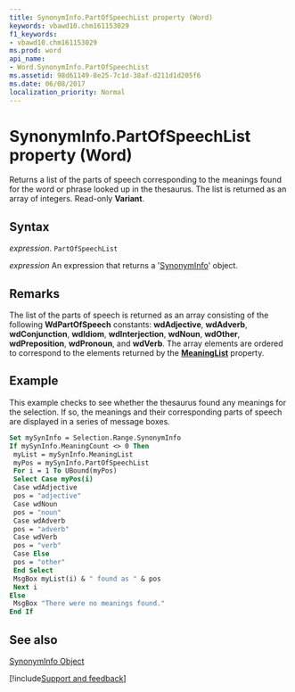 ```yaml
---
title: SynonymInfo.PartOfSpeechList property (Word)
keywords: vbawd10.chm161153029
f1_keywords:
- vbawd10.chm161153029
ms.prod: word
api_name:
- Word.SynonymInfo.PartOfSpeechList
ms.assetid: 98d61149-8e25-7c1d-38af-d211d1d205f6
ms.date: 06/08/2017
localization_priority: Normal
---
```



# SynonymInfo.PartOfSpeechList property (Word)

Returns a list of the parts of speech corresponding to the meanings found for the word or phrase looked up in the thesaurus. The list is returned as an array of integers. Read-only  **Variant**.


## Syntax

_expression_. `PartOfSpeechList`

 _expression_ An expression that returns a '[SynonymInfo](Word.SynonymInfo.md)' object.


## Remarks

The list of the parts of speech is returned as an array consisting of the following  **WdPartOfSpeech** constants: **wdAdjective**, **wdAdverb**, **wdConjunction**, **wdIdiom**, **wdInterjection**, **wdNoun**, **wdOther**, **wdPreposition**, **wdPronoun**, and **wdVerb**. The array elements are ordered to correspond to the elements returned by the **[MeaningList](Word.SynonymInfo.MeaningList.md)** property.


## Example

This example checks to see whether the thesaurus found any meanings for the selection. If so, the meanings and their corresponding parts of speech are displayed in a series of message boxes.


```vb
Set mySynInfo = Selection.Range.SynonymInfo 
If mySynInfo.MeaningCount <> 0 Then 
 myList = mySynInfo.MeaningList 
 myPos = mySynInfo.PartOfSpeechList 
 For i = 1 To UBound(myPos) 
 Select Case myPos(i) 
 Case wdAdjective 
 pos = "adjective" 
 Case wdNoun 
 pos = "noun" 
 Case wdAdverb 
 pos = "adverb" 
 Case wdVerb 
 pos = "verb" 
 Case Else 
 pos = "other" 
 End Select 
 MsgBox myList(i) & " found as " & pos 
 Next i 
Else 
 MsgBox "There were no meanings found." 
End If
```


## See also


[SynonymInfo Object](Word.SynonymInfo.md)

[!include[Support and feedback](~/includes/feedback-boilerplate.md)]